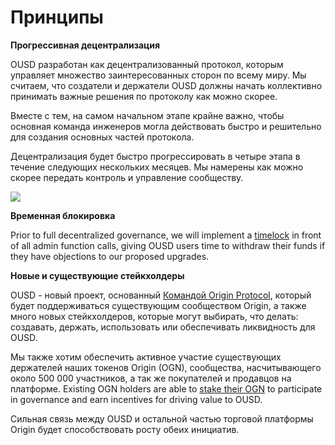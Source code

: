 # Принципы

**Прогрессивная децентрализация**

OUSD разработан как децентрализованный протокол, которым управляет множество заинтересованных сторон по всему миру. Мы считаем, что создатели и держатели OUSD должны начать коллективно принимать важные решения по протоколу как можно скорее.

Вместе с тем, на самом начальном этапе крайне важно, чтобы основная команда инженеров могла действовать быстро и решительно для создания основных частей протокола.

Децентрализация будет быстро прогрессировать в четыре этапа в течение следующих нескольких месяцев. Мы намерены как можно скорее передать контроль и управление сообществу.

![](../.gitbook/assets/ousd_docs_graphics_2%20%283%29.png)

**Временная блокировка**

Prior to full decentralized governance, we will implement a [timelock](../smart-contracts/api/timelock.md) in front of all admin function calls, giving OUSD users time to withdraw their funds if they have objections to our proposed upgrades.

**Новые и существующие стейкхолдеры**

OUSD - новый проект, основанный [Командой Origin Protocol](www.originprotocol.com/team), который будет поддерживаться существующим сообществом Origin, а также много новых стейкхолдеров, которые могут выбирать, что делать: создавать, держать, использовать или обеспечивать ликвидность для OUSD.

Мы также хотим обеспечить активное участие существующих держателей наших токенов Origin \(OGN\), сообщества, насчитывающего около 500 000 участников, а так же покупателей и продавцов на платформе. Existing OGN holders are able to [stake their OGN](ogn-staking.md) to participate in governance and earn incentives for driving value to OUSD.

Сильная связь между OUSD и остальной частью торговой платформы Origin будет способствовать росту обеих инициатив.




